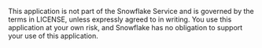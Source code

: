 This application is not part of the Snowflake Service and is governed by the terms in LICENSE, unless expressly agreed to in writing. You use this application at your own risk, and Snowflake has no obligation to support your use of this application.


